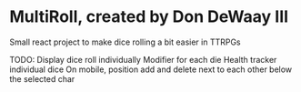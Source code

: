 # MultiRoll, created by Don DeWaay III

Small react project to make dice rolling a bit easier in TTRPGs


TODO: Display dice roll individually
Modifier for each die
Health tracker
individual dice
On mobile, position add and delete next to each other below the selected char